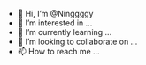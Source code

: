 - 👋 Hi, I’m @Ninggggy
- 👀 I’m interested in ...
- 🌱 I’m currently learning ...
- 💞️ I’m looking to collaborate on ...
- 📫 How to reach me ...

<!---
Ninggggy/Ninggggy is a ✨ special ✨ repository because its `README.md` (this file) appears on your GitHub profile.
You can click the Preview link to take a look at your changes.
--->
